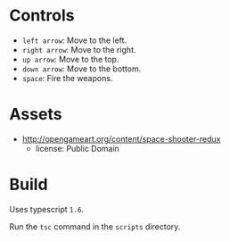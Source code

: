 Controls
========


- `left arrow`: Move to the left.
- `right arrow`: Move to the right.
- `up arrow`: Move to the top.
- `down arrow`: Move to the bottom.
- `space`: Fire the weapons.


Assets
======


- http://opengameart.org/content/space-shooter-redux
    - license: Public Domain
    
    
Build
=====

Uses typescript `1.6`.

Run the `tsc` command in the `scripts` directory.